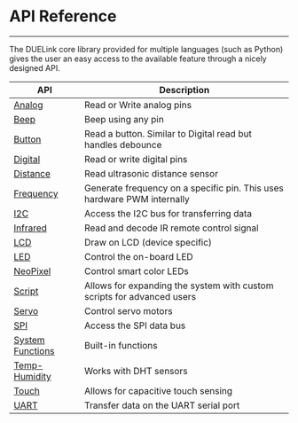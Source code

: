 # API Reference

---


The DUELink core library provided for multiple languages (such as Python) gives the user an easy access to the available feature through a nicely designed API.

| API       | Description          |
| --- |---|
| [Analog](analog.md)	| Read or Write analog pins |
| [Beep](beep.md)		| Beep using any pin |
| [Button](button.md)	| Read a button. Similar to Digital read but handles debounce |
| [Digital](digital.md) | Read or write digital pins |
| [Distance](distance.md) | Read ultrasonic distance sensor |
| [Frequency](frequency.md) | Generate frequency on a specific pin. This uses hardware PWM internally|
| [I2C](i2c.md)			| Access the I2C bus for transferring data |
| [Infrared](infrared.md) | Read and decode IR remote control signal |
| [LCD](lcd.md)			| Draw on LCD (device specific) |
| [LED](led.md)			| Control the on-board LED |
| [NeoPixel](neopixel.md) | Control smart color LEDs |
| [Script](script.md) | Allows for expanding the system with custom scripts for advanced users |
| [Servo](servo.md)		| Control servo motors |
| [SPI](spi.md)			| Access the SPI data bus |
| [System Functions](systemfunctions.md) | Built-in functions |
| [Temp-Humidity](temp-humidity.md) | Works with DHT sensors |
| [Touch](touch.md)		| Allows for capacitive touch sensing |
| [UART](uart.md)		| Transfer data on the UART serial port |

